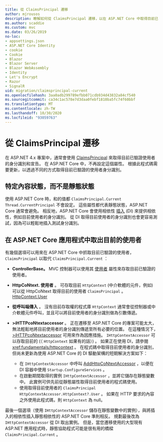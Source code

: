 ```yaml
---
title: 從 ClaimsPrincipal 遷移
author: mjrousos
description: 瞭解如何從 ClaimsPrincipal 遷移，以在 ASP.NET Core 中取得目前已驗證的使用者身分識別和宣告。
ms.author: scaddie
ms.custom: mvc
ms.date: 03/26/2019
no-loc:
- appsettings.json
- ASP.NET Core Identity
- cookie
- Cookie
- Blazor
- Blazor Server
- Blazor WebAssembly
- Identity
- Let's Encrypt
- Razor
- SignalR
uid: migration/claimsprincipal-current
ms.openlocfilehash: 3aa0adb299789efbb071cdb934d43832a84cf540
ms.sourcegitcommit: ca34c1ac578e7d3daa0febf1810ba5fc74f60bbf
ms.translationtype: MT
ms.contentlocale: zh-TW
ms.lasthandoff: 10/30/2020
ms.locfileid: "93059763"
---
```

# <a name="migrate-from-claimsprincipalcurrent"></a>從 ClaimsPrincipal 遷移

在 ASP.NET 4.x 專案中，通常會使用 [ClaimsPrincipal](/dotnet/api/system.security.claims.claimsprincipal.current) 來取得目前已驗證使用者的身分識別和宣告。 在 ASP.NET Core 中，不再設定這個屬性。 根據此程式碼需要更新，以透過不同的方式取得目前已驗證的使用者身分識別。

## <a name="context-specific-state-instead-of-static-state"></a>特定內容狀態，而不是靜態狀態

使用 ASP.NET Core 時，和的值都 `ClaimsPrincipal.Current` `Thread.CurrentPrincipal` 不會設定。 這些屬性都代表靜態狀態，ASP.NET Core 通常會避免。 相反地，ASP.NET Core 會使用相依性 [插入](xref:fundamentals/dependency-injection) (DI) 來提供相依性，例如目前使用者的身分識別。 從 DI 取得目前使用者的身分識別也會更容易測試，因為可以輕鬆地插入測試身分識別。

## <a name="retrieve-the-current-user-in-an-aspnet-core-app"></a>在 ASP.NET Core 應用程式中取出目前的使用者

有幾個選項可以用來在 ASP.NET Core 中抓取目前已驗證的使用者， `ClaimsPrincipal` 以取代 `ClaimsPrincipal.Current` ：

* **ControllerBase。** MVC 控制器可以使用其 [使用者](/dotnet/api/microsoft.aspnetcore.mvc.controllerbase.user) 屬性來存取目前已驗證的使用者。
* **HttpCoNtext. 使用者** 。 可存取目前 `HttpContext` (中介軟體的元件，例如) 可以從 HttpCoNtext 取得目前的使用者 `ClaimsPrincipal` 。 [HttpContext.User](/dotnet/api/microsoft.aspnetcore.http.httpcontext.user)
* **從呼叫端傳入** 。 沒有目前存取權的程式庫 `HttpContext` 通常會從控制器或中介軟體元件呼叫，並且可以將目前使用者的身分識別做為引數傳遞。
* **>iHTTPcoNtextaccessor** 。 正在遷移至 ASP.NET Core 的專案可能太大，無法輕鬆地將目前使用者的身分識別傳遞至所有必要的位置。 在這種情況下， [>iHTTPcoNtextaccessor](/dotnet/api/microsoft.aspnetcore.http.ihttpcontextaccessor) 可用來作為因應措施。 `IHttpContextAccessor` 可以存取目前的 (（ `HttpContext` 如果有的話）) 。 如果正在使用 DI，請參閱 <xref:fundamentals/httpcontext> 。 在程式碼中取得目前使用者的身分識別，但尚未更新為使用 ASP.NET Core 的 DI 驅動架構的短期解決方案如下：

  * 在 `IHttpContextAccessor` 中呼叫 [AddHttpCoNtextAccessor](https://github.com/aspnet/Hosting/issues/793) ，以便在 DI 容器中使用 `Startup.ConfigureServices` 。
  * 在啟動期間取得的實例 `IHttpContextAccessor` ，並將它儲存在靜態變數中。 此實例可供先前從靜態屬性取得目前使用者的程式碼使用。
  * 使用取得目前使用者的 `ClaimsPrincipal` `HttpContextAccessor.HttpContext?.User` 。 如果在 HTTP 要求的內容之外使用此程式碼，則 `HttpContext` 為 null。

最後一個選項（使用 `IHttpContextAccessor` 儲存在靜態變數中的實例），與將插入的相依性插入靜態相依性的 ASP.NET Core 準則相反。 規劃最後改為 `IHttpContextAccessor` 從 DI 取出實例。 但是，當您遷移使用的大型現有 ASP.NET 應用程式時，靜態協助程式可能是很有用的橋樑 `ClaimsPrincipal.Current` 。
